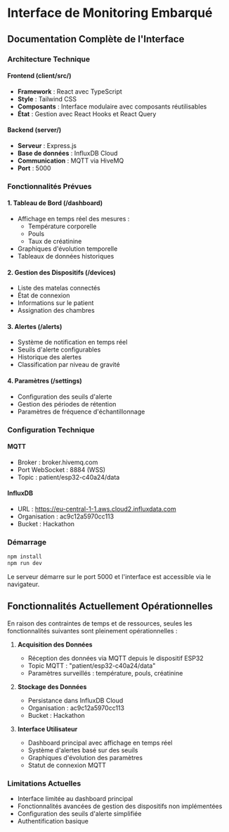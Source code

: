 
# Interface de Monitoring Embarqué

## Documentation Complète de l'Interface

### Architecture Technique

#### Frontend (client/src/)
- **Framework** : React avec TypeScript
- **Style** : Tailwind CSS
- **Composants** : Interface modulaire avec composants réutilisables
- **État** : Gestion avec React Hooks et React Query

#### Backend (server/)
- **Serveur** : Express.js
- **Base de données** : InfluxDB Cloud
- **Communication** : MQTT via HiveMQ
- **Port** : 5000

### Fonctionnalités Prévues

#### 1. Tableau de Bord (/dashboard)
- Affichage en temps réel des mesures :
  - Température corporelle
  - Pouls
  - Taux de créatinine
- Graphiques d'évolution temporelle
- Tableaux de données historiques

#### 2. Gestion des Dispositifs (/devices)
- Liste des matelas connectés
- État de connexion
- Informations sur le patient
- Assignation des chambres

#### 3. Alertes (/alerts)
- Système de notification en temps réel
- Seuils d'alerte configurables
- Historique des alertes
- Classification par niveau de gravité

#### 4. Paramètres (/settings)
- Configuration des seuils d'alerte
- Gestion des périodes de rétention
- Paramètres de fréquence d'échantillonnage

### Configuration Technique

#### MQTT
- Broker : broker.hivemq.com
- Port WebSocket : 8884 (WSS)
- Topic : patient/esp32-c40a24/data

#### InfluxDB
- URL : https://eu-central-1-1.aws.cloud2.influxdata.com
- Organisation : ac9c12a5970cc113
- Bucket : Hackathon

### Démarrage

```bash
npm install
npm run dev
```

Le serveur démarre sur le port 5000 et l'interface est accessible via le navigateur.

## Fonctionnalités Actuellement Opérationnelles

En raison des contraintes de temps et de ressources, seules les fonctionnalités suivantes sont pleinement opérationnelles :

1. **Acquisition des Données**
   - Réception des données via MQTT depuis le dispositif ESP32
   - Topic MQTT : "patient/esp32-c40a24/data"
   - Paramètres surveillés : température, pouls, créatinine

2. **Stockage des Données**
   - Persistance dans InfluxDB Cloud
   - Organisation : ac9c12a5970cc113
   - Bucket : Hackathon

3. **Interface Utilisateur**
   - Dashboard principal avec affichage en temps réel
   - Système d'alertes basé sur des seuils
   - Graphiques d'évolution des paramètres
   - Statut de connexion MQTT

### Limitations Actuelles
- Interface limitée au dashboard principal
- Fonctionnalités avancées de gestion des dispositifs non implémentées
- Configuration des seuils d'alerte simplifiée
- Authentification basique
